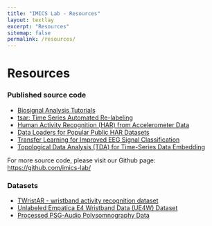 ```yaml
---
title: "IMICS Lab - Resources"
layout: textlay
excerpt: "Resources"
sitemap: false
permalink: /resources/
---
```


# Resources

### Published source code

- <a href="https://github.com/imics-lab/biosignal_analysis_tutorials">Biosignal Analysis Tutorials</a>
- <a href="https://github.com/imics-lab/TSAR">tsar: Time Series Automated Re-labeling</a>
- <a href="https://github.com/imics-lab/model_evaluation_for_HAR">Human Activity Recognition (HAR) from Accelerometer Data</a>
- <a href="https://github.com/imics-lab/load_data_time_series">Data Loaders for Popular Public HAR Datasets</a>
- <a href="https://github.com/imics-lab/eeg-transfer-learning">Transfer Learning for Improved EEG Signal Classification</a>
- <a href="https://github.com/imics-lab/time-embed">Topological Data Analysis (TDA) for Time-Series Data Embedding</a>

For more source code, please visit our Github page: <a href="https://github.com/imics-lab/">https://github.com/imics-lab/</a>

### Datasets

- <a href="https://zenodo.org/record/5911808">TWristAR - wristband activity recognition dataset</a>
- <a href="https://zenodo.org/record/6898244">Unlabeled Empatica E4 Wristband Data (UE4W) Dataset</a>
- <a href="https://sandbox.zenodo.org/record/1144199">Processed PSG-Audio Polysomnography Data</a>
